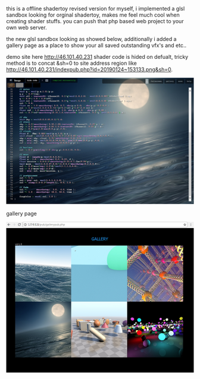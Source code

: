 this is a offline shadertoy revised version for myself, i implemented a glsl sandbox looking for orginal shadertoy, makes me feel much cool when creating shader stuffs.  you can push that php based web project to your own web server. 

the new glsl sandbox looking as showed below, additionally i added a gallery page as a place to show your all saved outstanding vfx's and etc..

demo site here http://46.101.40.231  shader code is hided on defualt, tricky method is to concat &sh=0 to site address region like http://46.101.40.231/indexpub.php?id=20190124~153133.png&sh=0.

![screenshot](screenshot.jpg)



gallery page

![gallery](gallery.jpg)
